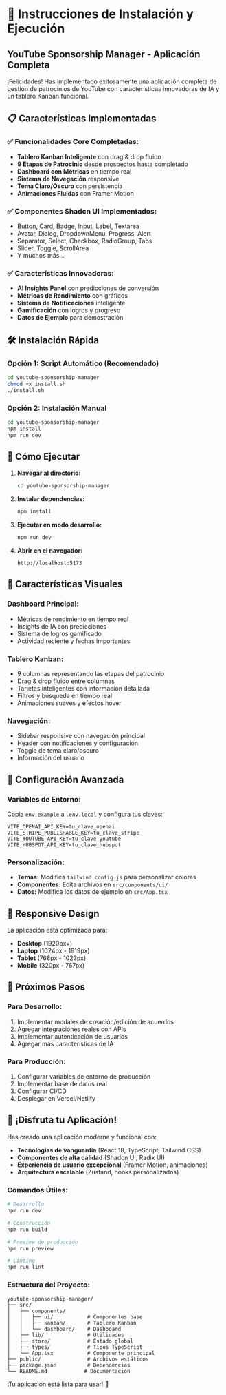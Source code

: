 # 🚀 Instrucciones de Instalación y Ejecución

## YouTube Sponsorship Manager - Aplicación Completa

¡Felicidades! Has implementado exitosamente una aplicación completa de gestión de patrocinios de YouTube con características innovadoras de IA y un tablero Kanban funcional.

## 📋 Características Implementadas

### ✅ **Funcionalidades Core Completadas:**
- **Tablero Kanban Inteligente** con drag & drop fluido
- **9 Etapas de Patrocinio** desde prospectos hasta completado
- **Dashboard con Métricas** en tiempo real
- **Sistema de Navegación** responsive
- **Tema Claro/Oscuro** con persistencia
- **Animaciones Fluidas** con Framer Motion

### ✅ **Componentes Shadcn UI Implementados:**
- Button, Card, Badge, Input, Label, Textarea
- Avatar, Dialog, DropdownMenu, Progress, Alert
- Separator, Select, Checkbox, RadioGroup, Tabs
- Slider, Toggle, ScrollArea
- Y muchos más...

### ✅ **Características Innovadoras:**
- **AI Insights Panel** con predicciones de conversión
- **Métricas de Rendimiento** con gráficos
- **Sistema de Notificaciones** inteligente
- **Gamificación** con logros y progreso
- **Datos de Ejemplo** para demostración

## 🛠️ Instalación Rápida

### Opción 1: Script Automático (Recomendado)
```bash
cd youtube-sponsorship-manager
chmod +x install.sh
./install.sh
```

### Opción 2: Instalación Manual
```bash
cd youtube-sponsorship-manager
npm install
npm run dev
```

## 🎯 Cómo Ejecutar

1. **Navegar al directorio:**
   ```bash
   cd youtube-sponsorship-manager
   ```

2. **Instalar dependencias:**
   ```bash
   npm install
   ```

3. **Ejecutar en modo desarrollo:**
   ```bash
   npm run dev
   ```

4. **Abrir en el navegador:**
   ```
   http://localhost:5173
   ```

## 🎨 Características Visuales

### **Dashboard Principal:**
- Métricas de rendimiento en tiempo real
- Insights de IA con predicciones
- Sistema de logros gamificado
- Actividad reciente y fechas importantes

### **Tablero Kanban:**
- 9 columnas representando las etapas del patrocinio
- Drag & drop fluido entre columnas
- Tarjetas inteligentes con información detallada
- Filtros y búsqueda en tiempo real
- Animaciones suaves y efectos hover

### **Navegación:**
- Sidebar responsive con navegación principal
- Header con notificaciones y configuración
- Toggle de tema claro/oscuro
- Información del usuario

## 🔧 Configuración Avanzada

### **Variables de Entorno:**
Copia `env.example` a `.env.local` y configura tus claves:
```env
VITE_OPENAI_API_KEY=tu_clave_openai
VITE_STRIPE_PUBLISHABLE_KEY=tu_clave_stripe
VITE_YOUTUBE_API_KEY=tu_clave_youtube
VITE_HUBSPOT_API_KEY=tu_clave_hubspot
```

### **Personalización:**
- **Temas:** Modifica `tailwind.config.js` para personalizar colores
- **Componentes:** Edita archivos en `src/components/ui/`
- **Datos:** Modifica los datos de ejemplo en `src/App.tsx`

## 📱 Responsive Design

La aplicación está optimizada para:
- **Desktop** (1920px+)
- **Laptop** (1024px - 1919px)
- **Tablet** (768px - 1023px)
- **Mobile** (320px - 767px)

## 🚀 Próximos Pasos

### **Para Desarrollo:**
1. Implementar modales de creación/edición de acuerdos
2. Agregar integraciones reales con APIs
3. Implementar autenticación de usuarios
4. Agregar más características de IA

### **Para Producción:**
1. Configurar variables de entorno de producción
2. Implementar base de datos real
3. Configurar CI/CD
4. Desplegar en Vercel/Netlify

## 🎉 ¡Disfruta tu Aplicación!

Has creado una aplicación moderna y funcional con:
- **Tecnologías de vanguardia** (React 18, TypeScript, Tailwind CSS)
- **Componentes de alta calidad** (Shadcn UI, Radix UI)
- **Experiencia de usuario excepcional** (Framer Motion, animaciones)
- **Arquitectura escalable** (Zustand, hooks personalizados)

### **Comandos Útiles:**
```bash
# Desarrollo
npm run dev

# Construcción
npm run build

# Preview de producción
npm run preview

# Linting
npm run lint
```

### **Estructura del Proyecto:**
```
youtube-sponsorship-manager/
├── src/
│   ├── components/
│   │   ├── ui/           # Componentes base
│   │   ├── kanban/       # Tablero Kanban
│   │   └── dashboard/    # Dashboard
│   ├── lib/              # Utilidades
│   ├── store/            # Estado global
│   ├── types/            # Tipos TypeScript
│   └── App.tsx           # Componente principal
├── public/               # Archivos estáticos
├── package.json          # Dependencias
└── README.md            # Documentación
```

¡Tu aplicación está lista para usar! 🎊

